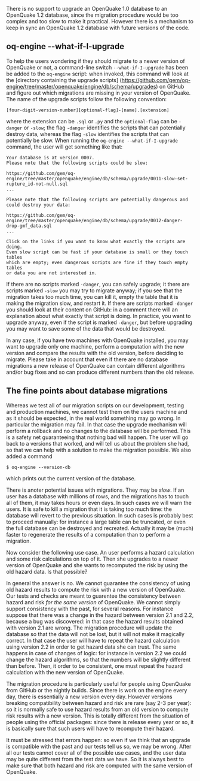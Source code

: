 There is no support to upgrade an OpenQuake 1.0 database to an OpenQuake 1.2 database,
since the migration procedure would be too complex and too slow to make it practical. However there
is a mechanism to keep in sync an OpenQuake 1.2 database with future versions of the code.

oq-engine --what-if-I-upgrade
---------------------------------------

To help the users wondering if they should migrate to a newer version
of OpenQuake or not, a command-line switch ``--what-if-I-upgrade``
has been be added to the ``oq-engine`` script: when invoked, this
command will look at the [directory containing the upgrade scripts]
(https://github.com/gem/oq-engine/tree/master/openquake/engine/db/schema/upgrades) on GitHub and figure out which migrations are missing in your version
of OpenQuake. The name of the upgrade scripts follow the following
convention:

`[four-digit-version-number][optional-flag]-[name].[extension]`

where the extension can be `.sql` or `.py` and the `optional-flag` can
be `-danger` or `-slow`; the flag `-danger` identifies the
scripts that can potentially destroy data, whereas the flag `-slow`
identifies the scripts that can potentially be slow. When running
the `oq-engine --what-if-I-upgrade` command, the user will get
something like that:

```
Your database is at version 0007.
Please note that the following scripts could be slow:

https://github.com/gem/oq-engine/tree/master/openquake/engine/db/schema/upgrade/0011-slow-set-rupture_id-not-null.sql
...

Please note that the following scripts are potentially dangerous and could destroy your data:

https://github.com/gem/oq-engine/tree/master/openquake/engine/db/schema/upgrade/0012-danger-drop-gmf_data.sql
...

Click on the links if you want to know what exactly the scripts are doing.
Even slow script can be fast if your database is small or they touch tables
which are empty; even dangerous scripts are fine if they touch empty tables
or data you are not interested in.
```

If there are no scripts marked `-danger`, you can safely upgrade; it there
are scripts marked `-slow` you may try to migrate anyway; if you see that
the migration takes too much time, you can kill it, empty the table
that it is making the migration slow, and restart it. If there are scripts
marked `-danger` you should look at their content on GitHub: in a
comment there will an explanation about what exactly that script is doing.
In practice, you want to upgrade anyway, even if the script is marked
`-danger`, but before upgrading you may want to save some of the data
that would be destroyed.

In any case, if you have two machines with OpenQuake
installed, you may want to upgrade only one machine, perform a
computation with the new version and compare the results with the
old version, before deciding to migrate. Please take in account
that even if there are no database migrations a new release of
OpenQuake can contain different algorithms and/or bug fixes
and so can produce different numbers than the old release.

The fine points about database migrations
--------------------------------------------------

Whereas we test all of our migration scripts on our development, testing and
production machines, we cannot test them on the users machine and as it should
be expected, in the real world something may go wrong.
In particular the migration may fail. In that case the upgrade mechanism
will perform a rollback and no changes to the database will be performed.
This is a safety net guaranteeing that nothing bad will happen.
The user will go back to a versions that worked, and will tell
us about the problem she had, so that we can help with a solution
to make the migration possible. We also added a command

  `$ oq-engine --version-db`

which prints out the current version of the database.

There is anoter potential issues with migrations. They may be *slow*. If an
user has a database with millions of rows, and the migrations has to
touch all of them, it may takes hours or even days. In such cases we
will warn the users. It is safe to kill a migration that it is taking
too much time: the database will revert to the previous situation. In
such cases is probably best to proceed manually: for instance a large
table can be truncated, or even the full database can be destroyed and
recreated. Actually it may be (much) faster to regenerate the results
of a computation than to perform a migration.

Now consider the following use case. An user performs a hazard
calculation and some risk calculations on top of it. Then she upgrades
to a newer version of OpenQuake and she wants to recomputed the risk
by using the old hazard data. Is that possible?

In general the answer is no. We cannot guarantee the consistency of using
old hazard results to compute the risk with a new version of OpenQuake.
Our tests and checks are meant to guarentee the consistency between
hazard and risk *for the same version* of OpenQuake. We cannot simply
support consistency with the past, for several reasons. For instance
suppose that there was a change in the hazard between version 2.1 and 2.2,
because a bug was discovered: in that case the hazard results obtained
with version 2.1 are wrong. The migration procedure will update the database
so that the data will not be lost, but it will not make it magically
correct. In that case the user will have to repeat the hazard calculation
using version 2.2 in order to get hazard data she can trust.
The same happens in case of changes of logic: for instance in version 2.2
we could change the hazard algorithms, so that the numbers will be slightly
different than before. Then, it order to be consistent, one must
repeat the hazard calculation with the new version of OpenQuake.

The migration procedure is particularly useful for people using
OpenQuake from GitHub or the nightly builds. Since there is work on the engine every day,
there is essentially a new version every day. However versions
breaking compatibility between hazard and risk are rare (say 2-3 per
year): so it is normally safe to use hazard results from an old
version to compute risk results with a new version. This is totally
different from the situation of people using the official packages:
since there is release every year or so, it is basically sure that
such users will have to recompute their hazard.

It must be stressed that errors happen: so even if we think that an upgrade is compatible with the
past and our tests tell us so, we may be wrong. After all our tests cannot cover all of the possible use cases, and the user data may be quite different from the test data we have.  So it is always best to
make sure that both hazard and risk are computed with the same version of OpenQuake.
